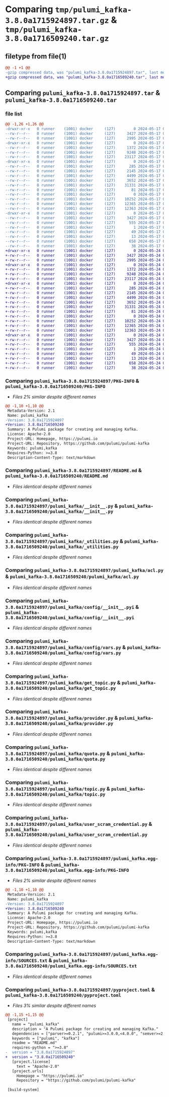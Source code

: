 # Comparing `tmp/pulumi_kafka-3.8.0a1715924897.tar.gz` & `tmp/pulumi_kafka-3.8.0a1716509240.tar.gz`

## filetype from file(1)

```diff
@@ -1 +1 @@
-gzip compressed data, was "pulumi_kafka-3.8.0a1715924897.tar", last modified: Fri May 17 05:57:20 2024, max compression
+gzip compressed data, was "pulumi_kafka-3.8.0a1716509240.tar", last modified: Fri May 24 00:15:23 2024, max compression
```

## Comparing `pulumi_kafka-3.8.0a1715924897.tar` & `pulumi_kafka-3.8.0a1716509240.tar`

### file list

```diff
@@ -1,26 +1,26 @@
-drwxr-xr-x   0 runner    (1001) docker     (127)        0 2024-05-17 05:57:20.404389 pulumi_kafka-3.8.0a1715924897/
--rw-r--r--   0 runner    (1001) docker     (127)     3427 2024-05-17 05:57:20.404389 pulumi_kafka-3.8.0a1715924897/PKG-INFO
--rw-r--r--   0 runner    (1001) docker     (127)     2995 2024-05-17 05:57:14.000000 pulumi_kafka-3.8.0a1715924897/README.md
-drwxr-xr-x   0 runner    (1001) docker     (127)        0 2024-05-17 05:57:20.400389 pulumi_kafka-3.8.0a1715924897/pulumi_kafka/
--rw-r--r--   0 runner    (1001) docker     (127)     1372 2024-05-17 05:57:14.000000 pulumi_kafka-3.8.0a1715924897/pulumi_kafka/__init__.py
--rw-r--r--   0 runner    (1001) docker     (127)     9248 2024-05-17 05:57:14.000000 pulumi_kafka-3.8.0a1715924897/pulumi_kafka/_utilities.py
--rw-r--r--   0 runner    (1001) docker     (127)    23117 2024-05-17 05:57:14.000000 pulumi_kafka-3.8.0a1715924897/pulumi_kafka/acl.py
-drwxr-xr-x   0 runner    (1001) docker     (127)        0 2024-05-17 05:57:20.400389 pulumi_kafka-3.8.0a1715924897/pulumi_kafka/config/
--rw-r--r--   0 runner    (1001) docker     (127)      285 2024-05-17 05:57:14.000000 pulumi_kafka-3.8.0a1715924897/pulumi_kafka/config/__init__.py
--rw-r--r--   0 runner    (1001) docker     (127)     2145 2024-05-17 05:57:14.000000 pulumi_kafka-3.8.0a1715924897/pulumi_kafka/config/__init__.pyi
--rw-r--r--   0 runner    (1001) docker     (127)     4499 2024-05-17 05:57:14.000000 pulumi_kafka-3.8.0a1715924897/pulumi_kafka/config/vars.py
--rw-r--r--   0 runner    (1001) docker     (127)     3652 2024-05-17 05:57:14.000000 pulumi_kafka-3.8.0a1715924897/pulumi_kafka/get_topic.py
--rw-r--r--   0 runner    (1001) docker     (127)    31331 2024-05-17 05:57:14.000000 pulumi_kafka-3.8.0a1715924897/pulumi_kafka/provider.py
--rw-r--r--   0 runner    (1001) docker     (127)       81 2024-05-17 05:57:14.000000 pulumi_kafka-3.8.0a1715924897/pulumi_kafka/pulumi-plugin.json
--rw-r--r--   0 runner    (1001) docker     (127)        0 2024-05-17 05:57:14.000000 pulumi_kafka-3.8.0a1715924897/pulumi_kafka/py.typed
--rw-r--r--   0 runner    (1001) docker     (127)    10252 2024-05-17 05:57:14.000000 pulumi_kafka-3.8.0a1715924897/pulumi_kafka/quota.py
--rw-r--r--   0 runner    (1001) docker     (127)    12365 2024-05-17 05:57:14.000000 pulumi_kafka-3.8.0a1715924897/pulumi_kafka/topic.py
--rw-r--r--   0 runner    (1001) docker     (127)    12363 2024-05-17 05:57:14.000000 pulumi_kafka-3.8.0a1715924897/pulumi_kafka/user_scram_credential.py
-drwxr-xr-x   0 runner    (1001) docker     (127)        0 2024-05-17 05:57:20.400389 pulumi_kafka-3.8.0a1715924897/pulumi_kafka.egg-info/
--rw-r--r--   0 runner    (1001) docker     (127)     3427 2024-05-17 05:57:20.000000 pulumi_kafka-3.8.0a1715924897/pulumi_kafka.egg-info/PKG-INFO
--rw-r--r--   0 runner    (1001) docker     (127)      555 2024-05-17 05:57:20.000000 pulumi_kafka-3.8.0a1715924897/pulumi_kafka.egg-info/SOURCES.txt
--rw-r--r--   0 runner    (1001) docker     (127)        1 2024-05-17 05:57:20.000000 pulumi_kafka-3.8.0a1715924897/pulumi_kafka.egg-info/dependency_links.txt
--rw-r--r--   0 runner    (1001) docker     (127)       49 2024-05-17 05:57:20.000000 pulumi_kafka-3.8.0a1715924897/pulumi_kafka.egg-info/requires.txt
--rw-r--r--   0 runner    (1001) docker     (127)       13 2024-05-17 05:57:20.000000 pulumi_kafka-3.8.0a1715924897/pulumi_kafka.egg-info/top_level.txt
--rw-r--r--   0 runner    (1001) docker     (127)      658 2024-05-17 05:57:14.000000 pulumi_kafka-3.8.0a1715924897/pyproject.toml
--rw-r--r--   0 runner    (1001) docker     (127)       38 2024-05-17 05:57:20.404389 pulumi_kafka-3.8.0a1715924897/setup.cfg
+drwxr-xr-x   0 runner    (1001) docker     (127)        0 2024-05-24 00:15:23.397783 pulumi_kafka-3.8.0a1716509240/
+-rw-r--r--   0 runner    (1001) docker     (127)     3427 2024-05-24 00:15:23.397783 pulumi_kafka-3.8.0a1716509240/PKG-INFO
+-rw-r--r--   0 runner    (1001) docker     (127)     2995 2024-05-24 00:15:17.000000 pulumi_kafka-3.8.0a1716509240/README.md
+drwxr-xr-x   0 runner    (1001) docker     (127)        0 2024-05-24 00:15:23.397783 pulumi_kafka-3.8.0a1716509240/pulumi_kafka/
+-rw-r--r--   0 runner    (1001) docker     (127)     1372 2024-05-24 00:15:17.000000 pulumi_kafka-3.8.0a1716509240/pulumi_kafka/__init__.py
+-rw-r--r--   0 runner    (1001) docker     (127)     9248 2024-05-24 00:15:17.000000 pulumi_kafka-3.8.0a1716509240/pulumi_kafka/_utilities.py
+-rw-r--r--   0 runner    (1001) docker     (127)    23117 2024-05-24 00:15:17.000000 pulumi_kafka-3.8.0a1716509240/pulumi_kafka/acl.py
+drwxr-xr-x   0 runner    (1001) docker     (127)        0 2024-05-24 00:15:23.397783 pulumi_kafka-3.8.0a1716509240/pulumi_kafka/config/
+-rw-r--r--   0 runner    (1001) docker     (127)      285 2024-05-24 00:15:17.000000 pulumi_kafka-3.8.0a1716509240/pulumi_kafka/config/__init__.py
+-rw-r--r--   0 runner    (1001) docker     (127)     2145 2024-05-24 00:15:17.000000 pulumi_kafka-3.8.0a1716509240/pulumi_kafka/config/__init__.pyi
+-rw-r--r--   0 runner    (1001) docker     (127)     4499 2024-05-24 00:15:17.000000 pulumi_kafka-3.8.0a1716509240/pulumi_kafka/config/vars.py
+-rw-r--r--   0 runner    (1001) docker     (127)     3652 2024-05-24 00:15:17.000000 pulumi_kafka-3.8.0a1716509240/pulumi_kafka/get_topic.py
+-rw-r--r--   0 runner    (1001) docker     (127)    31331 2024-05-24 00:15:17.000000 pulumi_kafka-3.8.0a1716509240/pulumi_kafka/provider.py
+-rw-r--r--   0 runner    (1001) docker     (127)       81 2024-05-24 00:15:17.000000 pulumi_kafka-3.8.0a1716509240/pulumi_kafka/pulumi-plugin.json
+-rw-r--r--   0 runner    (1001) docker     (127)        0 2024-05-24 00:15:17.000000 pulumi_kafka-3.8.0a1716509240/pulumi_kafka/py.typed
+-rw-r--r--   0 runner    (1001) docker     (127)    10252 2024-05-24 00:15:17.000000 pulumi_kafka-3.8.0a1716509240/pulumi_kafka/quota.py
+-rw-r--r--   0 runner    (1001) docker     (127)    12365 2024-05-24 00:15:17.000000 pulumi_kafka-3.8.0a1716509240/pulumi_kafka/topic.py
+-rw-r--r--   0 runner    (1001) docker     (127)    12363 2024-05-24 00:15:17.000000 pulumi_kafka-3.8.0a1716509240/pulumi_kafka/user_scram_credential.py
+drwxr-xr-x   0 runner    (1001) docker     (127)        0 2024-05-24 00:15:23.397783 pulumi_kafka-3.8.0a1716509240/pulumi_kafka.egg-info/
+-rw-r--r--   0 runner    (1001) docker     (127)     3427 2024-05-24 00:15:23.000000 pulumi_kafka-3.8.0a1716509240/pulumi_kafka.egg-info/PKG-INFO
+-rw-r--r--   0 runner    (1001) docker     (127)      555 2024-05-24 00:15:23.000000 pulumi_kafka-3.8.0a1716509240/pulumi_kafka.egg-info/SOURCES.txt
+-rw-r--r--   0 runner    (1001) docker     (127)        1 2024-05-24 00:15:23.000000 pulumi_kafka-3.8.0a1716509240/pulumi_kafka.egg-info/dependency_links.txt
+-rw-r--r--   0 runner    (1001) docker     (127)       49 2024-05-24 00:15:23.000000 pulumi_kafka-3.8.0a1716509240/pulumi_kafka.egg-info/requires.txt
+-rw-r--r--   0 runner    (1001) docker     (127)       13 2024-05-24 00:15:23.000000 pulumi_kafka-3.8.0a1716509240/pulumi_kafka.egg-info/top_level.txt
+-rw-r--r--   0 runner    (1001) docker     (127)      658 2024-05-24 00:15:17.000000 pulumi_kafka-3.8.0a1716509240/pyproject.toml
+-rw-r--r--   0 runner    (1001) docker     (127)       38 2024-05-24 00:15:23.397783 pulumi_kafka-3.8.0a1716509240/setup.cfg
```

### Comparing `pulumi_kafka-3.8.0a1715924897/PKG-INFO` & `pulumi_kafka-3.8.0a1716509240/PKG-INFO`

 * *Files 2% similar despite different names*

```diff
@@ -1,10 +1,10 @@
 Metadata-Version: 2.1
 Name: pulumi_kafka
-Version: 3.8.0a1715924897
+Version: 3.8.0a1716509240
 Summary: A Pulumi package for creating and managing Kafka.
 License: Apache-2.0
 Project-URL: Homepage, https://pulumi.io
 Project-URL: Repository, https://github.com/pulumi/pulumi-kafka
 Keywords: pulumi,kafka
 Requires-Python: >=3.8
 Description-Content-Type: text/markdown
```

### Comparing `pulumi_kafka-3.8.0a1715924897/README.md` & `pulumi_kafka-3.8.0a1716509240/README.md`

 * *Files identical despite different names*

### Comparing `pulumi_kafka-3.8.0a1715924897/pulumi_kafka/__init__.py` & `pulumi_kafka-3.8.0a1716509240/pulumi_kafka/__init__.py`

 * *Files identical despite different names*

### Comparing `pulumi_kafka-3.8.0a1715924897/pulumi_kafka/_utilities.py` & `pulumi_kafka-3.8.0a1716509240/pulumi_kafka/_utilities.py`

 * *Files identical despite different names*

### Comparing `pulumi_kafka-3.8.0a1715924897/pulumi_kafka/acl.py` & `pulumi_kafka-3.8.0a1716509240/pulumi_kafka/acl.py`

 * *Files identical despite different names*

### Comparing `pulumi_kafka-3.8.0a1715924897/pulumi_kafka/config/__init__.pyi` & `pulumi_kafka-3.8.0a1716509240/pulumi_kafka/config/__init__.pyi`

 * *Files identical despite different names*

### Comparing `pulumi_kafka-3.8.0a1715924897/pulumi_kafka/config/vars.py` & `pulumi_kafka-3.8.0a1716509240/pulumi_kafka/config/vars.py`

 * *Files identical despite different names*

### Comparing `pulumi_kafka-3.8.0a1715924897/pulumi_kafka/get_topic.py` & `pulumi_kafka-3.8.0a1716509240/pulumi_kafka/get_topic.py`

 * *Files identical despite different names*

### Comparing `pulumi_kafka-3.8.0a1715924897/pulumi_kafka/provider.py` & `pulumi_kafka-3.8.0a1716509240/pulumi_kafka/provider.py`

 * *Files identical despite different names*

### Comparing `pulumi_kafka-3.8.0a1715924897/pulumi_kafka/quota.py` & `pulumi_kafka-3.8.0a1716509240/pulumi_kafka/quota.py`

 * *Files identical despite different names*

### Comparing `pulumi_kafka-3.8.0a1715924897/pulumi_kafka/topic.py` & `pulumi_kafka-3.8.0a1716509240/pulumi_kafka/topic.py`

 * *Files identical despite different names*

### Comparing `pulumi_kafka-3.8.0a1715924897/pulumi_kafka/user_scram_credential.py` & `pulumi_kafka-3.8.0a1716509240/pulumi_kafka/user_scram_credential.py`

 * *Files identical despite different names*

### Comparing `pulumi_kafka-3.8.0a1715924897/pulumi_kafka.egg-info/PKG-INFO` & `pulumi_kafka-3.8.0a1716509240/pulumi_kafka.egg-info/PKG-INFO`

 * *Files 2% similar despite different names*

```diff
@@ -1,10 +1,10 @@
 Metadata-Version: 2.1
 Name: pulumi_kafka
-Version: 3.8.0a1715924897
+Version: 3.8.0a1716509240
 Summary: A Pulumi package for creating and managing Kafka.
 License: Apache-2.0
 Project-URL: Homepage, https://pulumi.io
 Project-URL: Repository, https://github.com/pulumi/pulumi-kafka
 Keywords: pulumi,kafka
 Requires-Python: >=3.8
 Description-Content-Type: text/markdown
```

### Comparing `pulumi_kafka-3.8.0a1715924897/pulumi_kafka.egg-info/SOURCES.txt` & `pulumi_kafka-3.8.0a1716509240/pulumi_kafka.egg-info/SOURCES.txt`

 * *Files identical despite different names*

### Comparing `pulumi_kafka-3.8.0a1715924897/pyproject.toml` & `pulumi_kafka-3.8.0a1716509240/pyproject.toml`

 * *Files 3% similar despite different names*

```diff
@@ -1,15 +1,15 @@
 [project]
   name = "pulumi_kafka"
   description = "A Pulumi package for creating and managing Kafka."
   dependencies = ["parver>=0.2.1", "pulumi>=3.0.0,<4.0.0", "semver>=2.8.1"]
   keywords = ["pulumi", "kafka"]
   readme = "README.md"
   requires-python = ">=3.8"
-  version = "3.8.0a1715924897"
+  version = "3.8.0a1716509240"
   [project.license]
     text = "Apache-2.0"
   [project.urls]
     Homepage = "https://pulumi.io"
     Repository = "https://github.com/pulumi/pulumi-kafka"
 
 [build-system]
```

